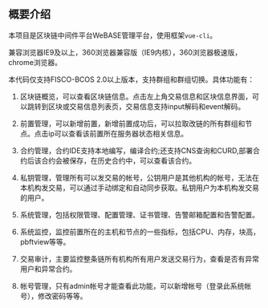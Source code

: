 ## 概要介绍

本项目是区块链中间件平台WeBASE管理平台，使用框架`vue-cli`。

兼容浏览器IE9及以上，360浏览器兼容版（IE9内核），360浏览器极速版，chrome浏览器。

本代码仅支持FISCO-BCOS 2.0以上版本，支持群组和群组切换。具体功能有：

1. 区块链概览，可以查看区块链信息。点击左上角交易信息和区块信息界面，可以跳转到区块或交易信息列表页，交易信息支持input解码和event解码。

2. 前置管理，可以新增前置，新增前置成功后，可以拉取改链的所有群组和节点。点击ip可以查看该前置所在服务器状态相关信息。

3. 合约管理，合约IDE支持本地编写，编译合约;还支持CNS查询和CURD,部署合约后该合约会被保存，在历史合约中，可以查看该合约。

4. 私钥管理，管理所有可以发交易的帐号，公钥用户是其他机构的帐号，无法在本机构发交易，可以通过手动绑定和自动同步获取。私钥用户为本机构发交易的用户。

5. 系统管理，包括权限管理、配置管理、证书管理、告警邮箱配置和告警配置。

6. 系统监控，监控前置所在的主机和节点的一些指标，包括CPU、内存，块高，pbftview等等。

7. 交易审计，主要监控整条链所有机构所有用户发送交易行为，查看是否有异常用户和异常合约。

8. 帐号管理，只有admin帐号才能查看此功能，可以新增帐号（登录此系统帐号），修改密码等等。

